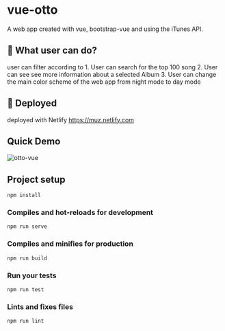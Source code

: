 # vue-otto
A web app created with vue, bootstrap-vue and  using the iTunes API. 


## 🧐 What user can do?
 user can filter according to 
 	1.	User can search for the top 100 song
	2.	User can see see more information about a selected Album 
	3.	User can change the main color scheme of the web app from night mode to day mode 



## 💫 Deployed

deployed with Netlify https://muz.netlify.com

 


## Quick Demo
![otto-vue](https://user-images.githubusercontent.com/18241226/63302276-99c21700-c2d4-11e9-9180-8f9dd03b59cc.gif)

## Project setup
```
npm install
```

### Compiles and hot-reloads for development
```
npm run serve
```

### Compiles and minifies for production
```
npm run build
```

### Run your tests
```
npm run test
```

### Lints and fixes files
```
npm run lint
```
